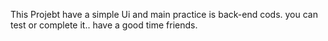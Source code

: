 This Projebt have a simple Ui and main practice is back-end cods. 
you can test or complete it..
have a good time friends. 
